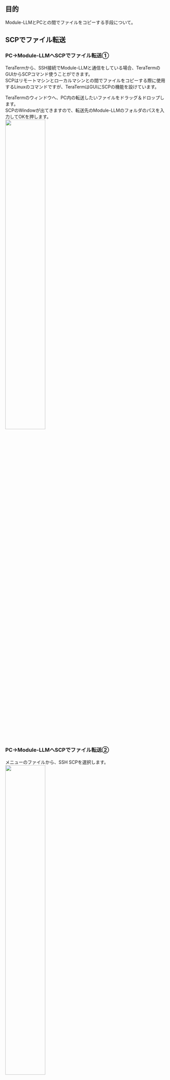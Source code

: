 ## 目的
Module-LLMとPCとの間でファイルをコピーする手段について。


## SCPでファイル転送

### PC→Module-LLMへSCPでファイル転送①

TeraTermから、SSH接続でModule-LLMと通信をしている場合、TeraTermのGUIからSCPコマンド使うことができます。 <br>
SCPはリモートマシンとローカルマシンとの間でファイルをコピーする際に使用するLinuxのコマンドですが、TeraTermはGUIにSCPの機能を設けています。

TeraTermのウィンドウへ、PC内の転送したいファイルをドラッグ＆ドロップします。 <br>
SCPのWindowが出てきますので、転送先のModule-LLMのフォルダのパスを入力してOKを押します。 <br>
<img src="https://github.com/user-attachments/assets/aa4324be-f677-4772-9a42-f06eaa35eaa5" width="50%">


### PC→Module-LLMへSCPでファイル転送②
メニューのファイルから、SSH SCPを選択します。 <br>
<img src="https://github.com/user-attachments/assets/92fa47e2-0f47-45e4-8e28-ae59a9690868" width="50%">


SCPのウィンドウの上半分のメニューを使います。PC内のファイルを選択、もしくはPC内のファイルをこのウィンドウにドラックし、転送先のModule-LLMのフォルダのパスを入力して送信を押します。 <br>
<img src="https://github.com/user-attachments/assets/f702efaa-1f78-4078-a60b-59de5f37cc41" width="50%">

### Module-LLM→PCへSCPでファイル転送

SCPのウィンドウの下半分のメニューを使います。Module-LLM内のファイルのパスを入力し、転送先のPCのフォルダのパスを入力して受信を押します。 <br>

<img src="https://github.com/user-attachments/assets/3241c6b9-57a4-4b95-8f83-e35b6c28e798" width="50%">


## Module-LLMにSambaをインストールする。

Module-LLMのRootアカウントへ、デバック基板からログインをします。

ユーザを作成します。

```
root@m5stack-LLM:~# adduser user_name
Adding user `user_name' ...
Adding new group `user_name' (1001) ...
Adding new user `user_name' (1001) with group `user_name' ...
Creating home directory `/home/user_name' ...
Copying files from `/etc/skel' ...
New password:
Retype new password:
passwd: password updated successfully
Changing the user information for user_name
Enter the new value, or press ENTER for the default
        Full Name []:
        Room Number []:
        Work Phone []:
        Home Phone []:
        Other []:
Is the information correct? [Y/n]
```

ユーザをsudoグループに追加します。

```
root@m5stack-LLM:~# gpasswd -a user_name sudo
Adding user user_name to group sudo
```

Sambaをインストールします。

```
root@m5stack-LLM:~# sudo apt install -y samba
```

Sambaの設定ファイルをバックアップします。
```
root@m5stack-LLM:~# cd /etc/samba/
root@m5stack-LLM:~# sudo cp -a smb.conf smb.conf.default
```

```
  951  sudo vim smb.conf
```

smb.confの末尾に下記を追加します。

```smb.conf
[user_name]
path = /home/user_name/
browsable = yes
writable = yes
guest ok = no
read only = no
```

ユーザーにsambaパスワードを設定します。


```
root@m5stack-LLM:~# sudo smbpasswd -a user_name
New SMB password:
Retype new SMB password:
Added user user_name.
```

```
PCから、共有フォルダへアクセスして確認します。
\\｛samba接続先IPアドレス｝\｛ユーザー名｝
```

